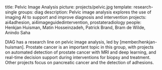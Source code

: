 title: Pelvic Image Analysis
picture: projects/pelvic.jpg
template: research-single
groups: diag
description: Pelvic image analysis explores the use of imaging AI to support and improve diagnosis and intervention
projects: ai4adhesion, ai4imageguidedintervention, prostateradiology
people: Henkjan Huisman, Matin Hosseinzadeh, Patrick Brand, Bram de Wilde, Anindo Saha

DIAG has a research line on pelvic image analysis, led by [member/henkjan-huisman]. Prostate cancer is an important topic in this group, with projects on automated detection of prostate cancer with MRI and deep learning, and real-time decision support during interventions for biopsy and treatment. Other projects focus on pancreatic cancer and the detection of adhesions.
